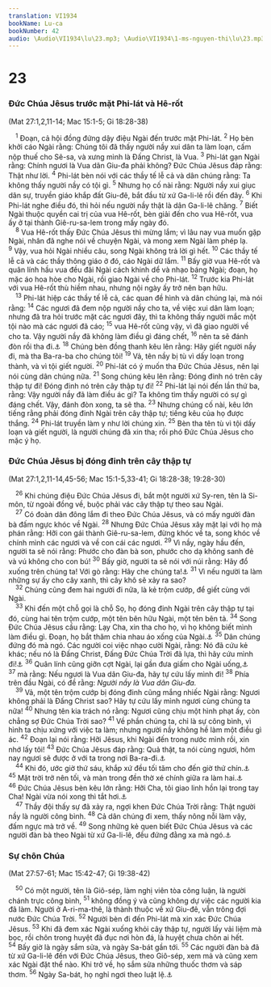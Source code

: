 ```yaml
---
translation: VI1934
bookName: Lu-ca 
bookNumber: 42
audio: \Audio\VI1934\lu\23.mp3; \Audio\VI1934\1-ms-nguyen-thi\lu\23.mp3; \Audio\VI1934\2-ms-david-dong\lu\23.mp3
---
```


<div class="title"><h1>23</h1><h3>Đức Chúa Jêsus trước mặt Phi-lát và Hê-rốt</h3><p>(Mat 27:1,2,11-14; Mac 15:1-5; Gi 18:28-38)</p></div>
<span class="verse lu_23_1"> <sup>1</sup> Đoạn, cả hội đồng đứng dậy điệu Ngài đến trước mặt Phi-lát. </span>
<span class="verse lu_23_2"><sup>2</sup> Họ bèn khởi cáo Ngài rằng: Chúng tôi đã thấy người nầy xui dân ta làm loạn, cấm nộp thuế cho Sê-sa, và xưng mình là Đấng Christ, là Vua. </span>
<span class="verse lu_23_3"><sup>3</sup> Phi-lát gạn Ngài rằng: Chính ngươi là Vua dân Giu-đa phải không? Đức Chúa Jêsus đáp rằng: Thật như lời. </span>
<span class="verse lu_23_4"><sup>4</sup> Phi-lát bèn nói với các thầy tế lễ cả và dân chúng rằng: Ta không thấy người nầy có tội gì. </span>
<span class="verse lu_23_5"><sup>5</sup> Nhưng họ cố nài rằng: Người nầy xui giục dân sự, truyền giáo khắp đất Giu-đê, bắt đầu từ xứ Ga-li-lê rồi đến đây. </span>
<span class="verse lu_23_6"><sup>6</sup> Khi Phi-lát nghe điều đó, thì hỏi nếu người nầy thật là dân Ga-li-lê chăng. </span>
<span class="verse lu_23_7"><sup>7</sup> Biết Ngài thuộc quyền cai trị của vua Hê-rốt, bèn giải đến cho vua Hê-rốt, vua ấy ở tại thành Giê-ru-sa-lem trong mấy ngày đó. <br/></span>
<span class="verse lu_23_8"> <sup>8</sup> Vua Hê-rốt thấy Đức Chúa Jêsus thì mừng lắm; vì lâu nay vua muốn gặp Ngài, nhân đã nghe nói về chuyện Ngài, và mong xem Ngài làm phép lạ. </span>
<span class="verse lu_23_9"><sup>9</sup> Vậy, vua hỏi Ngài nhiều câu, song Ngài không trả lời gì hết. </span>
<span class="verse lu_23_10"><sup>10</sup> Các thầy tế lễ cả và các thầy thông giáo ở đó, cáo Ngài dữ lắm. </span>
<span class="verse lu_23_11"><sup>11</sup> Bấy giờ vua Hê-rốt và quân lính hầu vua đều đãi Ngài cách khinh dể và nhạo báng Ngài; đoạn, họ mặc áo hoa hòe cho Ngài, rồi giao Ngài về cho Phi-lát. </span>
<span class="verse lu_23_12"><sup>12</sup> Trước kia Phi-lát với vua Hê-rốt thù hiềm nhau, nhưng nội ngày ấy trở nên bạn hữu. <br/></span>
<span class="verse lu_23_13"> <sup>13</sup> Phi-lát hiệp các thầy tế lễ cả, các quan đề hình và dân chúng lại, mà nói rằng: </span>
<span class="verse lu_23_14"><sup>14</sup> Các ngươi đã đem nộp người nầy cho ta, về việc xui dân làm loạn; nhưng đã tra hỏi trước mặt các ngươi đây, thì ta không thấy người mắc một tội nào mà các ngươi đã cáo; </span>
<span class="verse lu_23_15"><sup>15</sup> vua Hê-rốt cũng vậy, vì đã giao người về cho ta. Vậy người nầy đã không làm điều gì đáng chết, </span>
<span class="verse lu_23_16"><sup>16</sup> nên ta sẽ đánh đòn rồi tha đi.<a data-toggle="tooltip" data-placement="bottom" title="Có mấy bản thêm câu 17 rằng: Số là, đến ngày lễ, quan phải tha một tên tù cho dân">⚓</a></span>
<span class="verse lu_23_18"><sup>18</sup> Chúng bèn đồng thanh kêu lên rằng: Hãy giết người nầy đi, mà tha Ba-ra-ba cho chúng tôi! </span>
<span class="verse lu_23_19"><sup>19</sup> Vả, tên nầy bị tù vì dấy loạn trong thành, và vì tội giết người. </span>
<span class="verse lu_23_20"><sup>20</sup> Phi-lát có ý muốn tha Đức Chúa Jêsus, nên lại nói cùng dân chúng nữa. </span>
<span class="verse lu_23_21"><sup>21</sup> Song chúng kêu lên rằng: Đóng đinh nó trên cây thập tự đi! Đóng đinh nó trên cây thập tự đi! </span>
<span class="verse lu_23_22"><sup>22</sup> Phi-lát lại nói đến lần thứ ba, rằng: Vậy người nầy đã làm điều ác gì? Ta không tìm thấy người có sự gì đáng chết. Vậy, đánh đòn xong, ta sẽ tha. </span>
<span class="verse lu_23_23"><sup>23</sup> Nhưng chúng cố nài, kêu lớn tiếng rằng phải đóng đinh Ngài trên cây thập tự; tiếng kêu của họ được thắng. </span>
<span class="verse lu_23_24"><sup>24</sup> Phi-lát truyền làm y như lời chúng xin. </span>
<span class="verse lu_23_25"><sup>25</sup> Bèn tha tên tù vì tội dấy loạn và giết người, là người chúng đã xin tha; rồi phó Đức Chúa Jêsus cho mặc ý họ. <br/></span>
<div class="title"><h3>Đức Chúa Jêsus bị đóng đinh trên cây thập tự</h3><p>(Mat 27:1,2,11-14,45-56; Mac 15:1-5,33-41; Gi 18:28-38; 19:28-30)</p></div>
<span class="verse lu_23_26"> <sup>26</sup> Khi chúng điệu Đức Chúa Jêsus đi, bắt một người xứ Sy-ren, tên là Si-môn, từ ngoài đồng về, buộc phải vác cây thập tự theo sau Ngài. <br/></span>
<span class="verse lu_23_27"> <sup>27</sup> Có đoàn dân đông lắm đi theo Đức Chúa Jêsus, và có mấy người đàn bà đấm ngực khóc về Ngài. </span>
<span class="verse lu_23_28"><sup>28</sup> Nhưng Đức Chúa Jêsus xây mặt lại với họ mà phán rằng: Hỡi con gái thành Giê-ru-sa-lem, đừng khóc về ta, song khóc về chính mình các ngươi và về con cái các ngươi. </span>
<span class="verse lu_23_29"><sup>29</sup> Vì nầy, ngày hầu đến, người ta sẽ nói rằng: Phước cho đàn bà son, phước cho dạ không sanh đẻ và vú không cho con bú! </span>
<span class="verse lu_23_30"><sup>30</sup> Bấy giờ, người ta sẽ nói với núi rằng: Hãy đổ xuống trên chúng ta! Với gò rằng: Hãy che chúng ta!<a data-toggle="tooltip" data-placement="bottom" title="Os 10:8; Kh 6:16">⚓</a></span>
<span class="verse lu_23_31"><sup>31</sup> Vì nếu người ta làm những sự ấy cho cây xanh, thì cây khô sẽ xảy ra sao? <br/></span>
<span class="verse lu_23_32"> <sup>32</sup> Chúng cũng đem hai người đi nữa, là kẻ trộm cướp, để giết cùng với Ngài. <br/></span>
<span class="verse lu_23_33"> <sup>33</sup> Khi đến một chỗ gọi là chỗ Sọ, họ đóng đinh Ngài trên cây thập tự tại đó, cùng hai tên trộm cướp, một tên bên hữu Ngài, một tên bên tả. </span>
<span class="verse lu_23_34"><sup>34</sup> Song Đức Chúa Jêsus cầu rằng: Lạy Cha, xin tha cho họ, vì họ không biết mình làm điều gì. Đoạn, họ bắt thăm chia nhau áo xống của Ngài.<a data-toggle="tooltip" data-placement="bottom" title="Thi 22:18">⚓</a></span>
<span class="verse lu_23_35"><sup>35</sup> Dân chúng đứng đó mà ngó. Các người coi việc nhạo cười Ngài, rằng: Nó đã cứu kẻ khác; nếu nó là Đấng Christ, Đấng Đức Chúa Trời đã lựa, thì hãy cứu mình đi!<a data-toggle="tooltip" data-placement="bottom" title="Thi 22:7">⚓</a></span>
<span class="verse lu_23_36"><sup>36</sup> Quân lính cũng giỡn cợt Ngài, lại gần đưa giấm cho Ngài uống,<a data-toggle="tooltip" data-placement="bottom" title="Thi 69:21">⚓</a></span>
<span class="verse lu_23_37"><sup>37</sup> mà rằng: Nếu ngươi là Vua dân Giu-đa, hãy tự cứu lấy mình đi! </span>
<span class="verse lu_23_38"><sup>38</sup> Phía trên đầu Ngài, có đề rằng: <i>Người nầy là Vua dân Giu-đa.</i><br/></span>
<span class="verse lu_23_39"> <sup>39</sup> Vả, một tên trộm cướp bị đóng đinh cũng mắng nhiếc Ngài rằng: Ngươi không phải là Đấng Christ sao? Hãy tự cứu lấy mình ngươi cùng chúng ta nữa! </span>
<span class="verse lu_23_40"><sup>40</sup> Nhưng tên kia trách nó rằng: Ngươi cũng chịu một hình phạt ấy, còn chẳng sợ Đức Chúa Trời sao? </span>
<span class="verse lu_23_41"><sup>41</sup> Về phần chúng ta, chỉ là sự công bình, vì hình ta chịu xứng với việc ta làm; nhưng người nầy không hề làm một điều gì ác. </span>
<span class="verse lu_23_42"><sup>42</sup> Đoạn lại nói rằng: Hỡi Jêsus, khi Ngài đến trong nước mình rồi, xin nhớ lấy tôi! </span>
<span class="verse lu_23_43"><sup>43</sup> Đức Chúa Jêsus đáp rằng: Quả thật, ta nói cùng ngươi, hôm nay ngươi sẽ được ở với ta trong nơi Ba-ra-đi.<a data-toggle="tooltip" data-placement="bottom" title="Ba-ra-đi (Paradis) hoặc dịch là vườn vui vẻ, hoặc dịch là thiên đàng">⚓</a><br/></span>
<span class="verse lu_23_44"> <sup>44</sup> Khi đó, ước giờ thứ sáu, khắp xứ đều tối tăm cho đến giờ thứ chín.<a data-toggle="tooltip" data-placement="bottom" title="Giờ thứ sáu đến giờ thứ chín: tức khoảng giữa trưa đến ba giờ chiều">⚓</a></span>
<span class="verse lu_23_45"><sup>45</sup> Mặt trời trở nên tối, và màn trong đền thờ xé chính giữa ra làm hai.<a data-toggle="tooltip" data-placement="bottom" title="Xu 26:31-33">⚓</a></span>
<span class="verse lu_23_46"><sup>46</sup> Đức Chúa Jêsus bèn kêu lớn rằng: Hỡi Cha, tôi giao linh hồn lại trong tay Cha! Ngài vừa nói xong thì tắt hơi.<a data-toggle="tooltip" data-placement="bottom" title="Thi 31:5">⚓</a><br/></span>
<span class="verse lu_23_47"> <sup>47</sup> Thầy đội thấy sự đã xảy ra, ngợi khen Đức Chúa Trời rằng: Thật người nầy là người công bình. </span>
<span class="verse lu_23_48"><sup>48</sup> Cả dân chúng đi xem, thấy nông nỗi làm vậy, đấm ngực mà trở về. </span>
<span class="verse lu_23_49"><sup>49</sup> Song những kẻ quen biết Đức Chúa Jêsus và các người đàn bà theo Ngài từ xứ Ga-li-lê, đều đứng đằng xa mà ngó.<a data-toggle="tooltip" data-placement="bottom" title="Lu 8:2-3">⚓</a><br/></span>
<div class="title"><h3>Sự chôn Chúa</h3><p>(Mat 27:57-61; Mac 15:42-47; Gi 19:38-42)</p></div>
<span class="verse lu_23_50"> <sup>50</sup> Có một người, tên là Giô-sép, làm nghị viên tòa công luận, là người chánh trực công bình, </span>
<span class="verse lu_23_51"><sup>51</sup> không đồng ý và cũng không dự việc các người kia đã làm. Người ở A-ri-ma-thê, là thành thuộc về xứ Giu-đê, vẫn trông đợi nước Đức Chúa Trời. </span>
<span class="verse lu_23_52"><sup>52</sup> Người bèn đi đến Phi-lát mà xin xác Đức Chúa Jêsus. </span>
<span class="verse lu_23_53"><sup>53</sup> Khi đã đem xác Ngài xuống khỏi cây thập tự, người lấy vải liệm mà bọc, rồi chôn trong huyệt đã đục nơi hòn đá, là huyệt chưa chôn ai hết. </span>
<span class="verse lu_23_54"><sup>54</sup> Bấy giờ là ngày sắm sửa, và ngày Sa-bát gần tới. </span>
<span class="verse lu_23_55"><sup>55</sup> Các người đàn bà đã từ xứ Ga-li-lê đến với Đức Chúa Jêsus, theo Giô-sép, xem mả và cũng xem xác Ngài đặt thể nào. Khi trở về, họ sắm sửa những thuốc thơm và sáp thơm. </span>
<span class="verse lu_23_56"><sup>56</sup> Ngày Sa-bát, họ nghỉ ngơi theo luật lệ.<a data-toggle="tooltip" data-placement="bottom" title="Xu 20:10; Phu 5:14">⚓</a><br/></span>

